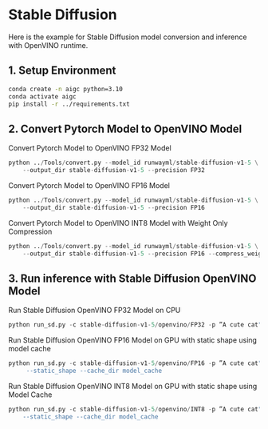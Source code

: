 # Stable Diffusion
Here is the example for Stable Diffusion model conversion and inference with OpenVINO runtime.

## 1. Setup Environment
```bash
conda create -n aigc python=3.10
conda activate aigc
pip install -r ../requirements.txt
```
## 2. Convert Pytorch Model to OpenVINO Model
Convert Pytorch Model to OpenVINO FP32 Model
```python
python ../Tools/convert.py --model_id runwayml/stable-diffusion-v1-5 \
    --output_dir stable-diffusion-v1-5 --precision FP32
```
Convert Pytorch Model to OpenVINO FP16 Model
```python
python ../Tools/convert.py --model_id runwayml/stable-diffusion-v1-5 \
    --output_dir stable-diffusion-v1-5 --precision FP16
```
Convert Pytorch Model to OpenVINO INT8 Model with Weight Only Compression
```python
python ../Tools/convert.py --model_id runwayml/stable-diffusion-v1-5 \
    --output_dir stable-diffusion-v1-5 --precision FP16 --compress_weights
```

## 3. Run inference with Stable Diffusion OpenVINO Model
Run Stable Diffusion OpenVINO FP32 Model on CPU
```python
python run_sd.py -c stable-diffusion-v1-5/openvino/FP32 -p ”A cute cat" -d CPU
```
Run Stable Diffusion OpenVINO FP16 Model on GPU with static shape using model cache 
```python
python run_sd.py -c stable-diffusion-v1-5/openvino/FP16 -p ”A cute cat" -d GPU \
     --static_shape --cache_dir model_cache
```
Run Stable Diffusion OpenVINO INT8 Model on GPU with static shape using Model Cache
```python
python run_sd.py -c stable-diffusion-v1-5/openvino/INT8 -p ”A cute cat" -d GPU \
    --static_shape --cache_dir model_cache
```
